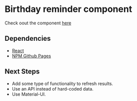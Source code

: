 # Birthday reminder component

Check oout the component [here](https://the-fetaverse.github.io/rc-birthday-reminder/)


## Dependencies

- [React](https://reactjs.org/)
- [NPM Github Pages](https://www.npmjs.com/package/gh-pages)

## Next Steps
- Add some type of functionality to refresh results.
- Use an API instead of hard-coded data.
- Use Material-UI.

